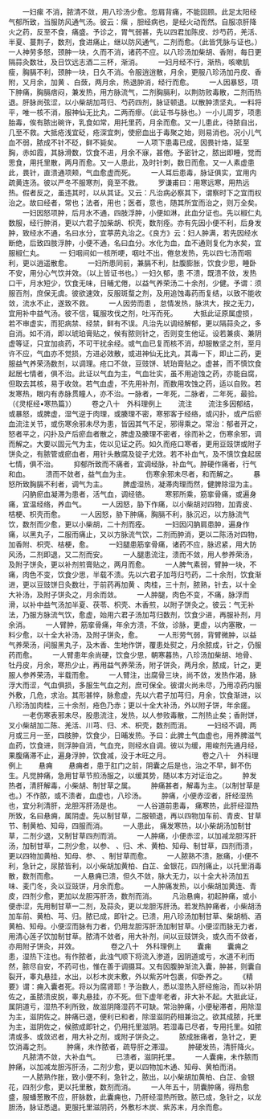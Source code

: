 <!-- { "loadSidebar": true } -->
　　一妇瘰 不消，脓清不敛，用八珍汤少愈。忽肩背痛，不能回顾。此足太阳经气郁所致，当服防风通气汤。彼云：瘰 ，胆经病也，是经火动而然。自服凉肝降火之药，反至不食，痛盛。予诊之，胃气弱甚，先以四君加陈皮、炒芍药，羌活、半夏、蔓荆子，数剂，食进痛止，继以防风通气，二剂而愈。（此皆凭脉与证也。）一人神劳多怒，颈肿一块，久而不消，诸药不应。以八珍汤加柴胡、香附，每日更隔蒜灸数壮，及日饮远志酒二三杯，渐消。
　　一妇月经不行，渐热，咳嗽肌瘦，胸膈不利，颈肿一块，日久不消。令服逍逍散，月余，更服八珍汤加丹皮、香附，又月余，加黄 、白蔹，两月余，热退肿消，经行而愈。
　　一人因暴怒，项下肿痛，胸膈痞闷，兼发热，用方脉流气，二剂胸膈利，以荆防败毒散，二剂而热退。肝脉尚弦涩，以小柴胡加芎归、芍药四剂，脉证顿退。以散肿溃坚丸，一料将平，唯一核不消，服神仙无比丸，二两而瘳。（此证书与脉也。）一小儿周岁，项患胎毒，俟有脓出碗许，乳食如常，用托里药，月余而愈。又一儿患此，待脓自出，几至不救。大抵疮浅宜砭，疮深宜刺，使瘀血出于毒聚之始，则易消也。况小儿气血不弱，脓成不针不砭，鲜不毙矣。
　　一人项下患毒已成，因畏针烙，延至胸，赤如霞，其脉滑数，饮食不进，月余不寐，甚倦。予密针之，脓出即睡，觉而思食，用托里散，两月而愈。又一人患此，及时针刺，数日而愈。又一人素虚患此，畏针，直溃通项颊，气血愈虚而死。
　　一人耳后患毒，脉证俱实，宜用内疏黄连汤。彼以严冬不服寒剂，竟至不救。
　　罗谦甫曰：用寒远寒，用热远热。假者反之，虽违其时，以从其证。又云：凡治病必察其下，谓察时下之宜而权治之。故曰经者，常也；法者，用也；医者，意也，随其所宜而治之，则万全矣。
　　一妇因怒项肿，后月水不通，四肢浮肿，小便如淋，此血分证也。先以椒仁丸数服，经行肿消，更以六君子加柴胡、枳壳，数剂痊。亦有先因小便不利，后身发肿，致经水不通，名曰水分，宜葶苈丸治之。《良方》云：妇人肿满，若先因经水断绝，后致四肢浮肿，小便不通，名曰血分。水化为血，血不通则复化为水矣，宜服椒仁丸。
　　一 妇咽间如一核所哽，咽吐不出，倦怠发热，先以四七汤而咽利，更以逍遥散愈。
　　一妇所患同前，兼膈不利，肚腹膨胀，饮食少思，睡卧不安，用分心气饮并效。（以上皆证书也。）一妇久郁，患 不溃，既溃不敛，发热口干，月水短少，饮食无味，日晡尤倦，以益气养荣汤二十余剂，少健。予谓：须服百剂，庶保无虞。彼欲速效，反服斑蝥之剂，及用追蚀毒药而复结，以致不能收敛，流水不止，遂致不救。
　　一人因劳而患 ，怠情发热，脉洪大，按之无力，宜用补中益气汤。彼不信，辄服攻伐之剂，吐泻而死。
　　大抵此证原属虚损，若不审虚实，而犯病禁、经禁，鲜有不误。凡治先以调经解郁，更以隔蒜灸之，多自消。如不消，即以琥珀膏贴之，候有脓则针之，否则变生他证。设若兼痰、兼阴虚等证，只宜加痰药，不可干扰余经。或气血已复而核不消，却服散坚之剂，至月许不应，气血亦不觉损，方进必效散，或进神仙无比丸，其毒一下，即止二药，更服益气养荣汤数剂，以调理。疮口不敛，豆豉饼、琥珀膏贴之。虚甚，而不慎饮食起居七情者，俱不治。此证以气血为主，气血壮实，虽不用追蚀之药，亦能自腐，但取去其核，易于收敛。若气血虚，不先用补剂，而数用攻蚀之药，适以自败。若发寒热，眼内有赤脉贯瞳人，亦不治。一脉者，一年死，二脉者，二年死，最验。（《灵枢经•寒热篇》）
　　卷之八十　外科理例上
　　流注
　　流注多因郁结，或暴怒，或脾虚，湿气逆于肉理，或腠理不密，寒邪客于经络，或闪扑，或产后瘀血流注关节，或伤寒余邪未尽为患，皆因其气不足，邪得乘之。常治：郁者开之，怒者平之，闪扑及产后瘀血者散之，脾虚及腠理不密者，徐而补之，伤寒余邪，调而解之。大要以固元气为主，佐以见证之药。如久而疮口寒者，更用豆豉饼或附子饼灸之，有脓管或瘀血者，用针头散腐及锭子尤效。若不补血气，及不慎饮食起居七情，俱不治。
　　抑郁所致而不痛者，宜调经脉，补血气。肿硬作痛者，行气和血。
　　溃而不敛者，益气血为主。
　　伤寒余邪未尽者，和而解之。
　　暴怒所致胸膈不利者，调气为主。
　　脾虚湿热，凝滞肉理而然，健脾除湿为主。
　　闪肭瘀血凝滞为患者，活气血，调经铬。
　　寒邪所乘，筋挛骨痛，或遍身痛，宜温经络，养血气。
　　一人因怒，胁下作痛，以小柴胡对四物，加青皮、桔梗、枳壳而愈。
　　一人因怒，胁下肿痛，胸膈不利，脉沉迟，以方脉流气饮，数剂而少愈，更以小柴胡，二十剂而痊。
　　一妇因闪肭肩患肿，遍身作痛，以黑丸子，二服而痛止，又以方脉流气饮，二剂而肿消，更以二陈汤对四物，加香附、枳壳、桔梗，愈。
　　一妇腿患筋挛骨痛，诸药不应，脉迟紧，用大防风汤，二剂即退，又二剂而安。
　　一人腿患流注，溃而不敛，用人参养荣汤，及附子饼灸，更以补剂煎膏贴之，两月而愈。
　　一人脾气素弱，臂肿一块，不痛，肉色不变，饮食少思，半载不溃。先以六君子加芎归芍药，二十余剂，饮食渐进，更以豆豉饼日灸数壮，于前药再加黄 、肉桂，三十剂，脓熟，针去，以十全大补汤，及附子饼灸之，月余而敛。
　　一人肿腿，肉色不变，不痛，脉浮而滑，以补中益气汤加半夏、茯苓、枳壳、木香煎，以附子饼灸之。彼云：气无补法，乃服方脉流气饮，愈虚，始用六君子汤加芎归数剂，饮食少进，再服补剂，月余消。
　　一人臂肿，筋挛骨痛，年余方溃，不敛，诊脉，更虚，以内塞散，一料少愈，以十全大补汤，及附子饼灸，愈。
　　一人形劳气弱，背臂微肿，以益气养荣汤，间服黑丸子，及木香、生地作饼，覆患处熨之，月余脓成，针之，仍服药而愈。
　　一人臂患年余尚硬，饮食少思，朝寒暮热，八珍汤加柴胡、地骨、牡丹皮，月余，寒热少止，再用益气养荣汤，附子饼灸，两月余，脓成，针之，更服人参养荣汤，半载而愈。
　　一人臂注，出腐骨三块，尚不敛，发热作渴，脉浮大而涩，气血俱损，多服生气血之剂，庶可保全。彼谓火尚未尽，乃用凉药内服外敷，几危，求治。其形甚悴，脉愈虚，先以六君子加芎归，月余，饮食渐进，以八珍汤加肉桂，三十余剂，疮色乃赤；更以十全大补汤，外以附子饼，年余瘥。
　　一老伤寒表邪未尽，股患流注，发热，以人参败毒散，二剂热止矣；香附饼，叉小柴胡加二陈、羌活、川芎、归、术、枳壳，数剂而消。
　　一妇经不调，两月或三月一至，四肢肿，饮食少，日晡发热。予曰：此脾土气血虚也，用养脾滋气血药，饮食进，则浮肿自消，气血充，则经水自调。彼以为缓，用峻剂先通月经，果腹痛滞不止，遍身浮肿，饮食减，没于木旺之月。
　　
　　卷之八十　外科理例上
　　悬痈
　　悬痈者，患于肛门之前，阴囊之后是也，治之不早，鲜不伤生。凡觉肿痛，急用甘草节煎汤服之，以缓其势，随以本方对证治之。
　　肿发热者，清肝解毒，小柴胡、制甘草之属。
　　肿痛甚者，解毒为主。（以制甘草是也。）不作脓，或不溃者，血虚也，八珍汤。
　　肿痛，小便赤涩者，肝经湿热也，宜分利清肝，龙胆泻肝汤是也。
　　一人谷道前患毒， 痛寒热，此肝经湿热所致，名曰悬痈，属阴虚。先以制甘草，二服顿退，再以四物加车前、青皮、甘草节、制黄柏、知母，四服而消。
　　一人患此， 痛发寒热，以小柴胡汤加制甘草，二剂少退，又制甘草四剂而消。
　　一人肿痛，小便赤涩，以加减龙胆泻肝汤，加制甘草，二剂少愈，以参、 、归、术、黄柏、知母、制甘草，四剂而溃，更以四物加黄柏、知母、参、 、制甘草而愈。
　　一人脓熟不溃，胀痛，小便不利，急针之，尿脓皆利，以小柴胡加黄柏、白芷、金银花，四剂痛止，以托里消毒散，数剂而愈。
　　一人悬痈已溃，但久不敛，脉大无力，以十全大补汤加五味、麦门冬，灸以豆豉饼，月余而愈。
　　一人肿痛发热，以小柴胡加黄连、青皮，四剂少愈，更加以龙胆泻肝汤，数剂而消。
　　凡治悬痈，初起肿痛，或小便赤涩，先用制甘草一二剂，及蒜灸，更以龙胆泻肝汤。若发热肿痛者，小柴胡汤加车前、黄柏、芎、归。脓已成，即针之。已溃，用八珍汤加制甘草、柴胡梢、酒黄柏、知母。小便涩而脉有力者，仍用龙胆泻肝汤加制甘草。小便涩而脉无力者，用清心莲子饮加制甘草。脓清不敛者，用大补剂，间以豆豉饼灸，或久而不敛者，亦用附子饼灸，并效。
　　
　　卷之八十　外科理例上
　　囊痈
　　囊痈之患，湿热下注也。有作脓者，此浊气顺下将流入渗道，因阴道或亏，水道不利而然，脓尽自安，不药可也，惟在善于调摄耳。又有因腹肿渐流入囊，肿甚，则囊自裂开，睾丸悬挂，水出，以杉木炭末敷，外以紫苏叶包裹，仰卧养之。
　　《精要》谓：痈入囊者死。将以为腐肾耶！予治数人，悉以湿热入肝经施治，而以补阴佐之，虽脓溃皮脱，睾丸悬挂，亦不死。但下虚年老者，非大补不起。大抵此证，属阴道亏，湿热不利所致，故滋阴降湿药不可缺。常治肿痛，小便秘滞者，用除湿为主，滋阴佐之。肿痛已退，便利已和者，除湿滋阴药相兼治之。欲其成脓，托里为主，滋阴佐之，候脓成即针之，仍用托里滋阴。若湿毒已尽者，专用托里。如脓清或多、或敛迟者，用大补之剂，或附子饼灸之。
　　脓成胀痛者，急针之，更饮消毒之剂。
　　肿痛，未作脓者，疏导肝之滞湿。
　　肿硬发热，清肝降火。
　　凡脓清不敛，大补血气。
　　已溃者，滋阴托里。
　　一人囊痈，未作脓而肿痛，以加减龙胆泻肝汤，二剂少愈，更以四物加木通、知母、黄柏而消。
　　一人脓熟作胀，致小便不利，急针之，脓出，以小柴胡加黄柏、白芷、金银花，四剂少愈，更以托里散，数剂而消。
　　一人年五十，阴囊肿痛，得热愈盛，服蟠葱散不应，肝脉数，此囊痈也，乃肝经湿热所致。脓已成，急针之，以龙胆汤，脉证悉退。更服托里滋阴药，外敷杉木炭、紫苏末，月余而愈。
